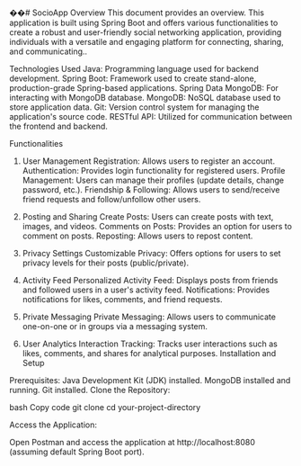 ��#   S o c i o A p p 
Overview
This document provides an overview. This application is built using Spring Boot and offers various functionalities to create a robust and user-friendly social networking application, providing individuals with a versatile and engaging platform for connecting, sharing, and communicating..


Technologies Used
Java: Programming language used for backend development.
Spring Boot: Framework used to create stand-alone, production-grade Spring-based applications.
Spring Data MongoDB: For interacting with MongoDB database.
MongoDB: NoSQL database used to store application data.
Git: Version control system for managing the application's source code.
RESTful API: Utilized for communication between the frontend and backend.


Functionalities
1. User Management
Registration: Allows users to register an account.
Authentication: Provides login functionality for registered users.
Profile Management: Users can manage their profiles (update details, change password, etc.).
Friendship & Following: Allows users to send/receive friend requests and follow/unfollow other users.

2. Posting and Sharing
Create Posts: Users can create posts with text, images, and videos.
Comments on Posts: Provides an option for users to comment on posts.
Reposting: Allows users to repost content.

3. Privacy Settings
Customizable Privacy: Offers options for users to set privacy levels for their posts (public/private).

4. Activity Feed
Personalized Activity Feed: Displays posts from friends and followed users in a user's activity feed.
Notifications: Provides notifications for likes, comments, and friend requests.

5. Private Messaging
Private Messaging: Allows users to communicate one-on-one or in groups via a messaging system.

6. User Analytics
Interaction Tracking: Tracks user interactions such as likes, comments, and shares for analytical purposes.
Installation and Setup

Prerequisites:
Java Development Kit (JDK) installed.
MongoDB installed and running.
Git installed.
Clone the Repository:

bash
Copy code
git clone <repository-url>
cd your-project-directory


Access the Application:

Open Postman and access the application at http://localhost:8080 (assuming default Spring Boot port).

